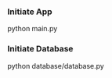 <!-- Information about the project -->

### Initiate App
python main.py

### Initiate Database
python database/database.py

